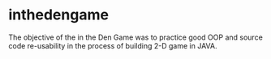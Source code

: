 # inthedengame
The objective of the in the Den Game was to practice good OOP and source code re-usability in the process of building 2-D game in JAVA.
